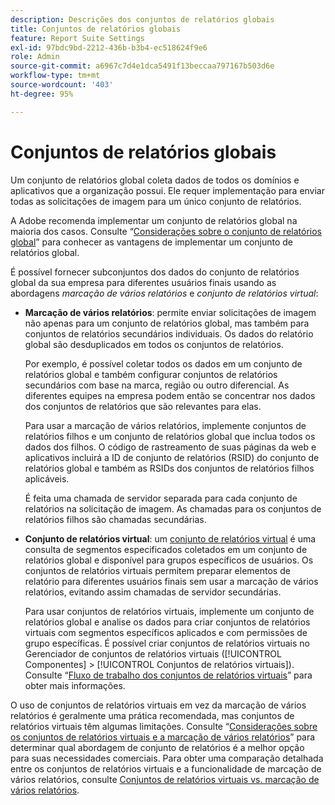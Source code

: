 ```yaml
---
description: Descrições dos conjuntos de relatórios globais
title: Conjuntos de relatórios globais
feature: Report Suite Settings
exl-id: 97bdc9bd-2212-436b-b3b4-ec518624f9e6
role: Admin
source-git-commit: a6967c7d4e1dca5491f13beccaa797167b503d6e
workflow-type: tm+mt
source-wordcount: '403'
ht-degree: 95%

---
```


# Conjuntos de relatórios globais

Um conjunto de relatórios global coleta dados de todos os domínios e aplicativos que a organização possui. Ele requer implementação para enviar todas as solicitações de imagem para um único conjunto de relatórios.

A Adobe recomenda implementar um conjunto de relatórios global na maioria dos casos. Consulte “[Considerações sobre o conjunto de relatórios global](/help/implement/prepare/global-rs.md)” para conhecer as vantagens de implementar um conjunto de relatórios global.

É possível fornecer subconjuntos dos dados do conjunto de relatórios global da sua empresa para diferentes usuários finais usando as abordagens *marcação de vários relatórios* e *conjunto de relatórios virtual*:

* **Marcação de vários relatórios**: permite enviar solicitações de imagem não apenas para um conjunto de relatórios global, mas também para conjuntos de relatórios secundários individuais. Os dados do relatório global são desduplicados em todos os conjuntos de relatórios.

  Por exemplo, é possível coletar todos os dados em um conjunto de relatórios global e também configurar conjuntos de relatórios secundários com base na marca, região ou outro diferencial. As diferentes equipes na empresa podem então se concentrar nos dados dos conjuntos de relatórios que são relevantes para elas.

  Para usar a marcação de vários relatórios, implemente conjuntos de relatórios filhos e um conjunto de relatórios global que inclua todos os dados dos filhos. O código de rastreamento de suas páginas da web e aplicativos incluirá a ID de conjunto de relatórios (RSID) do conjunto de relatórios global e também as RSIDs dos conjuntos de relatórios filhos aplicáveis.<!-- Wording/be more specific? And include any links? -->

  É feita uma chamada de servidor separada para cada conjunto de relatórios na solicitação de imagem. As chamadas para os conjuntos de relatórios filhos são chamadas secundárias.

* **Conjunto de relatórios virtual**: um [conjunto de relatórios virtual](/help/components/vrs/vrs-about.md) é uma consulta de segmentos especificados coletados em um conjunto de relatórios global e disponível para grupos específicos de usuários. Os conjuntos de relatórios virtuais permitem preparar elementos de relatório para diferentes usuários finais sem usar a marcação de vários relatórios, evitando assim chamadas de servidor secundárias.

  Para usar conjuntos de relatórios virtuais, implemente um conjunto de relatórios global e analise os dados para criar conjuntos de relatórios virtuais com segmentos específicos aplicados e com permissões de grupo específicas. É possível criar conjuntos de relatórios virtuais no Gerenciador de conjuntos de relatórios virtuais ([!UICONTROL Componentes] > [!UICONTROL Conjuntos de relatórios virtuais]). Consulte “[Fluxo de trabalho dos conjuntos de relatórios virtuais](/help/components/vrs/c-workflow-vrs/vrs-workflow.md)” para obter mais informações.

O uso de conjuntos de relatórios virtuais em vez da marcação de vários relatórios é geralmente uma prática recomendada, mas conjuntos de relatórios virtuais têm algumas limitações. Consulte “[Considerações sobre os conjuntos de relatórios virtuais e a marcação de vários relatórios](/help/components/vrs/vrs-considerations.md)” para determinar qual abordagem de conjunto de relatórios é a melhor opção para suas necessidades comerciais. Para obter uma comparação detalhada entre os conjuntos de relatórios virtuais e a funcionalidade de marcação de vários relatórios, consulte [Conjuntos de relatórios virtuais vs. marcação de vários relatórios](/help/components/vrs/vrs-about.md).

<!---## Rollup reports

>[!NOTE]
>
>[!DNL Reports & Analytics] is the only tool that supported rollup reports. Reports & Analytics was end-of-lifed on January 17, 2024.

Limitations of Rollup Reports {#limitations-rollups}

* Rollups provide total data, but they do not report individual values in reports. For example, eVar1 values are not included, but their aggregate total can be.
* Data is not deduplicated when the rollup combines data across report suites.
* Rollups run nightly at midnight.
* When you add a report suite to an existing rollup, historical data is not included in the rollup.
* All child report suites must have data in them for a rollup to function. If new report suites are included in a rollup, make sure to send at least one page view to each of those report suites.
* Rollup report suites can include a maximum of 40 child report suites.
* Rollup report suites can include a maximum of 100 events.
* Data contained in rollup report suites does not support breakdowns or segments.
* The Pages report is replaced with the Most Popular Sites report, which reports on metrics at the child-suite level.

## Comparison of Global Report Suite and Rollup Report  Features

**Secondary server calls**: Rollups do not incur any additional server calls beyond what a single report suite collects. If your organization uses multi-suite tagging, secondary server calls are made for each additional report suite included in an image request.

>[!TIP]
>
>If you use only a global report suite with [virtual report suites](/help/components/vrs/vrs-considerations.md), no secondary server calls are needed.

**Implementation changes**: Rollups do not require any implementation changes, while global report suites require you to include the global report suite ID in your implementation.

**Duplication**: Global report suites deduplicate unique visitors, while rollups do not. For example, if a user visits three of your domains in the same day, rollups would count three daily unique visitors. Global report suites would record one unique visitor.

**Time frame**: Rollups are only processed at midnight each night, while global report suites report data with standard latency.

**Breadth**: Rollups have no way to communicate between report suites. Global report suites can attribute credit to conversion variables between report suites and provide pathing across report suites.

**Historical data**: Rollups can aggregate historical data, while global report suites only report data from the point they were implemented.

**Reports**: Global report suites provide data on all dimensions; rollups provide aggregate data on only high-level reports.

**Supported products**: Rollups could only be used in Reports & Analytics. They are not supported in Analysis Workspace, or Data Warehouse. Global report suites can be used across all products.

**Number of aggregated report suites**: Rollups only support a maximum of 40 child report suites. Global report suites can be implemented on any number of domains or apps that you own.--->

